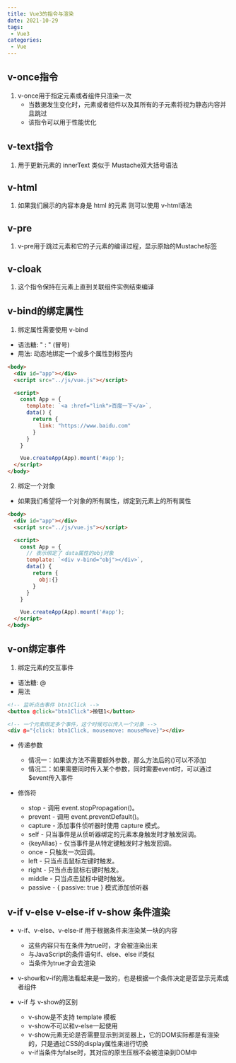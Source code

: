 ```yaml
---
title: Vue3的指令与渲染
date: 2021-10-29
tags:
 - Vue3
categories: 
 - Vue
---
```


## v-once指令

1. v-once用于指定元素或者组件只渲染一次
    - 当数据发生变化时，元素或者组件以及其所有的子元素将视为静态内容并且跳过
    - 该指令可以用于性能优化

## v-text指令

1. 用于更新元素的 innerText 类似于 Mustache双大括号语法
    
## v-html

1. 如果我们展示的内容本身是 html 的元素 则可以使用 v-html语法

## v-pre

1. v-pre用于跳过元素和它的子元素的编译过程，显示原始的Mustache标签

## v-cloak

1. 这个指令保持在元素上直到关联组件实例结束编译

## v-bind的绑定属性

1. 绑定属性需要使用 v-bind
  - 语法糖:  " : " (冒号)
  - 用法: 动态地绑定一个或多个属性到标签内 

```html
<body>
  <div id="app"></div>
  <script src="../js/vue.js"></script>

  <script>
    const App = {
      template: `<a :href="link">百度一下</a>`,
      data() {
        return {
          link: "https://www.baidu.com"
        }
      }
    }

    Vue.createApp(App).mount('#app');
  </script>
</body>
```

2. 绑定一个对象
  - 如果我们希望将一个对象的所有属性，绑定到元素上的所有属性

```html
<body>
  <div id="app"></div>
  <script src="../js/vue.js"></script>

  <script>
    const App = {
      // 表示绑定了 data属性的obj对象
      template: `<div v-bind="obj"></div>`,
      data() {
        return {
          obj:{}
        }
      }
    }

    Vue.createApp(App).mount('#app');
  </script>
</body>
```

## v-on绑定事件

1. 绑定元素的交互事件
  - 语法糖: @
  - 用法

```html
<!-- 监听点击事件 btn1Click -->
<button @click="btn1Click">按钮1</button>

<!-- 一个元素绑定多个事件，这个时候可以传入一个对象 -->
<div @="{click: btn1Click, mousemove: mouseMove}"></div>
```

  - 传递参数
    - 情况一：如果该方法不需要额外参数，那么方法后的()可以不添加
    - 情况二：如果需要同时传入某个参数，同时需要event时，可以通过$event传入事件

  - 修饰符
    - stop - 调用 event.stopPropagation()。
    - prevent - 调用 event.preventDefault()。
    - capture - 添加事件侦听器时使用 capture 模式。
    - self - 只当事件是从侦听器绑定的元素本身触发时才触发回调。
    - {keyAlias} - 仅当事件是从特定键触发时才触发回调。
    - once - 只触发一次回调。
    - left - 只当点击鼠标左键时触发。
    - right - 只当点击鼠标右键时触发。
    - middle - 只当点击鼠标中键时触发。
    - passive - { passive: true } 模式添加侦听器

## v-if v-else v-else-if v-show 条件渲染

-  v-if、v-else、v-else-if 用于根据条件来渲染某一块的内容
    - 这些内容只有在条件为true时，才会被渲染出来
    - 与JavaScript的条件语句if、else、else if类似
    - 当条件为true才会去渲染

- v-show和v-if的用法看起来是一致的，也是根据一个条件决定是否显示元素或者组件

- v-if 与 v-show的区别
  - v-show是不支持 template 模板
  - v-show不可以和v-else一起使用
  - v-show元素无论是否需要显示到浏览器上，它的DOM实际都是有渲染的，只是通过CSS的display属性来进行切换
  - v-if当条件为false时，其对应的原生压根不会被渲染到DOM中